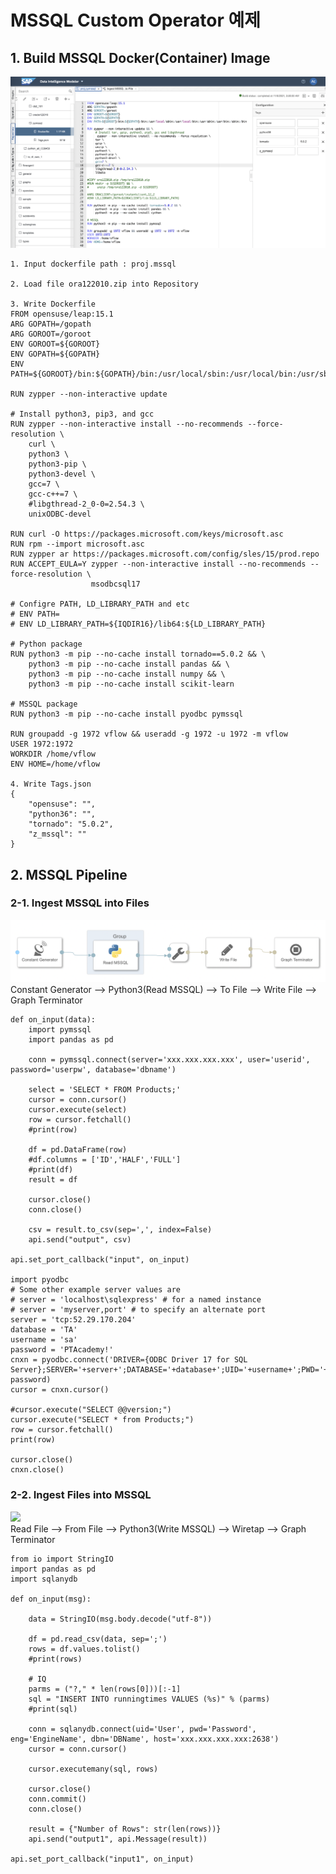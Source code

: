# MSSQL Custom Operator 예제

## 1. Build MSSQL Docker(Container) Image

![](Images/dockerfile_mssql1.png)<br>

    1. Input dockerfile path : proj.mssql
    
    2. Load file ora122010.zip into Repository
    
    3. Write Dockerfile
    FROM opensuse/leap:15.1
    ARG GOPATH=/gopath
    ARG GOROOT=/goroot
    ENV GOROOT=${GOROOT}
    ENV GOPATH=${GOPATH}
    ENV PATH=${GOROOT}/bin:${GOPATH}/bin:/usr/local/sbin:/usr/local/bin:/usr/sbin:/usr/bin:/sbin:/bin

    RUN zypper --non-interactive update

    # Install python3, pip3, and gcc
    RUN zypper --non-interactive install --no-recommends --force-resolution \
        curl \
        python3 \
        python3-pip \
        python3-devel \
        gcc=7 \
        gcc-c++=7 \
        #libgthread-2_0-0=2.54.3 \
        unixODBC-devel

    RUN curl -O https://packages.microsoft.com/keys/microsoft.asc
    RUN rpm --import microsoft.asc
    RUN zypper ar https://packages.microsoft.com/config/sles/15/prod.repo
    RUN ACCEPT_EULA=Y zypper --non-interactive install --no-recommends --force-resolution \
                      msodbcsql17

    # Configre PATH, LD_LIBRARY_PATH and etc
    # ENV PATH=
    # ENV LD_LIBRARY_PATH=${IQDIR16}/lib64:${LD_LIBRARY_PATH}

    # Python package
    RUN python3 -m pip --no-cache install tornado==5.0.2 && \
        python3 -m pip --no-cache install pandas && \
        python3 -m pip --no-cache install numpy && \
        python3 -m pip --no-cache install scikit-learn

    # MSSQL package
    RUN python3 -m pip --no-cache install pyodbc pymssql

    RUN groupadd -g 1972 vflow && useradd -g 1972 -u 1972 -m vflow
    USER 1972:1972
    WORKDIR /home/vflow
    ENV HOME=/home/vflow

    4. Write Tags.json
    {
        "opensuse": "",
        "python36": "",
        "tornado": "5.0.2",
        "z_mssql": ""
    }

## 2. MSSQL Pipeline
### 2-1. Ingest MSSQL into Files
![](Images/pipeline_readMSSQL1.png)<br>
Constant Generator --> Python3(Read MSSQL) --> To File --> Write File --> Graph Terminator<br>

    def on_input(data):
        import pymssql
        import pandas as pd

        conn = pymssql.connect(server='xxx.xxx.xxx.xxx', user='userid', password='userpw', database='dbname')

        select = 'SELECT * FROM Products;'
        cursor = conn.cursor()
        cursor.execute(select)
        row = cursor.fetchall()
        #print(row)

        df = pd.DataFrame(row)
        #df.columns = ['ID','HALF','FULL']
        #print(df)
        result = df

        cursor.close()
        conn.close()

        csv = result.to_csv(sep=',', index=False)
        api.send("output", csv)

    api.set_port_callback("input", on_input)

    import pyodbc
    # Some other example server values are
    # server = 'localhost\sqlexpress' # for a named instance
    # server = 'myserver,port' # to specify an alternate port
    server = 'tcp:52.29.170.204'
    database = 'TA'
    username = 'sa'
    password = 'PTAcademy!'
    cnxn = pyodbc.connect('DRIVER={ODBC Driver 17 for SQL Server};SERVER='+server+';DATABASE='+database+';UID='+username+';PWD='+ password)
    cursor = cnxn.cursor()

    #cursor.execute("SELECT @@version;") 
    cursor.execute("SELECT * from Products;")
    row = cursor.fetchall()
    print(row)

    cursor.close()
    cnxn.close()


### 2-2. Ingest Files into MSSQL
![](Images/pipeline_writeMSSQL1.png)<br>
Read File --> From File --> Python3(Write MSSQL) --> Wiretap --> Graph Terminator

    from io import StringIO
    import pandas as pd
    import sqlanydb

    def on_input(msg):

        data = StringIO(msg.body.decode("utf-8"))

        df = pd.read_csv(data, sep=';')
        rows = df.values.tolist()
        #print(rows)

        # IQ
        parms = ("?," * len(rows[0]))[:-1]
        sql = "INSERT INTO runningtimes VALUES (%s)" % (parms)
        #print(sql)

        conn = sqlanydb.connect(uid='User', pwd='Password', eng='EngineName', dbn='DBName', host='xxx.xxx.xxx.xxx:2638')
        cursor = conn.cursor()

        cursor.executemany(sql, rows)

        cursor.close()
        conn.commit()
        conn.close()

        result = {"Number of Rows": str(len(rows))}
        api.send("output1", api.Message(result))

    api.set_port_callback("input1", on_input)

